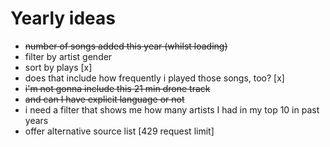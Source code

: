 # Yearly ideas

- ~~number of songs added this year (whilst loading)~~
- filter by artist gender
- sort by plays [x]
- does that include how frequently i played those songs, too? [x]
- ~~i'm not gonna include this 21 min drone track~~
- ~~and can I have explicit language or not~~
- i need a filter that shows me how many artists I had in my top 10 in past years
- offer alternative source list [429 request limit]
